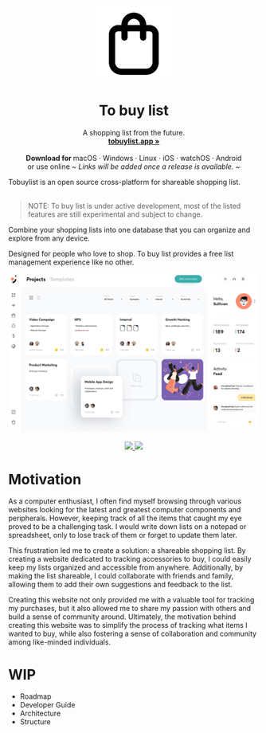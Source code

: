 <p align="center">
  <a href="#">

  </a>
  <p align="center">
   <img width="150" height="150" src="https://raw.githubusercontent.com/flumadev/tobuylist/65f00424510a9f3230365fd84e5c9323291b39f8/src/assets/logo.svg" alt="Logo">
  </p>
  <h1 align="center"><b>To buy list</b></h1>
  <p align="center">
  A shopping list from the future.
    <br />
    <a href="https://tobuylist.app"><strong>tobuylist.app »</strong></a>
    <br />
    <br />
    <b>Download for </b>
    macOS
    ·
    Windows
    ·
    Linux
    ·
    iOS
    ·
    watchOS
    ·
    Android
    <br />
or use online
    <i>~ Links will be added once a release is available. ~</i>
  </p>
    </p>
Tobuylist is an open source cross-platform for shareable shopping list.
<br/>
<br/>

> NOTE: To buy list is under active development, most of the listed features are still experimental and subject to
> change.

Combine your shopping lists into one database that you can organize and explore from any device.

Designed for people who love to shop. To buy list provides a free list
management experience like no other.

<p align="center">
  <img src="https://raw.githubusercontent.com/flumadev/tobuylist/master/src/assets/example.jpg" alt="App screenshot">
  <br />
  <br />
  <a href="https://www.gnu.org/licenses/agpl-3.0">
    <img src="https://img.shields.io/static/v1?label=Licence&message=AGPL%20v3&color=000" />
  </a>
  <img src="https://img.shields.io/static/v1?label=Stage&message=Alpha&color=2BB4AB" />
  <br />
</p>

# Motivation

As a computer enthusiast, I often find myself browsing through various websites looking for the latest and greatest
computer components and peripherals. However, keeping track of all the items that caught my eye proved to be a
challenging task. I would write down lists on a notepad or spreadsheet, only to lose track of them or forget to update
them later.

This frustration led me to create a solution: a shareable shopping list. By creating a website dedicated to tracking
accessories to buy, I could easily keep my lists organized and accessible from anywhere. Additionally, by
making the list shareable, I could collaborate with friends and family, allowing them to add their own suggestions and
feedback to the list.

Creating this website not only provided me with a valuable tool for tracking my purchases, but it also allowed me to
share my passion with others and build a sense of community around. Ultimately, the motivation behind
creating this website was to simplify the process of tracking what items I wanted to buy, while also fostering
a sense of collaboration and community among like-minded individuals.

# WIP

- Roadmap
- Developer Guide
- Architecture
- Structure
